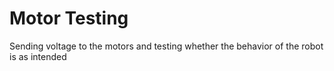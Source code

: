# Motor Testing
Sending voltage to the motors and testing whether the behavior of the robot is as intended
